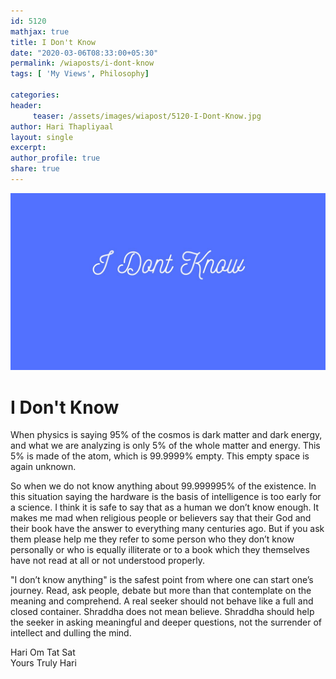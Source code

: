 ```yaml
--- 
id: 5120
mathjax: true  
title: I Don't Know
date: "2020-03-06T08:33:00+05:30"
permalink: /wiaposts/i-dont-know
tags: [ 'My Views', Philosophy]    

categories: 
header:
     teaser: /assets/images/wiapost/5120-I-Dont-Know.jpg
author: Hari Thapliyaal 
layout: single 
excerpt:  
author_profile: true 
share: true 
---
```


![I Don't Know](/assets/images/wiapost/5120-I-Dont-Know.jpg)     
   
# I Don't Know   
    
When physics is saying 95% of the cosmos is dark matter and dark energy, and what we are analyzing is only 5% of the whole matter and energy. This 5% is made of the atom, which is 99.9999% empty. This empty space is again unknown.    
    
So when we do not know anything about 99.999995% of the existence. In this situation saying the hardware is the basis of intelligence is too early for a science. I think it is safe to say that as a human we don’t know enough. It makes me mad when religious people or believers say that their God and their book have the answer to everything many centuries ago. But if you ask them please help me they refer to some person who they don’t know personally or who is equally illiterate or to a book which they themselves have not read at all or not understood properly.    
    
"I don’t know anything" is the safest point from where one can start one’s journey. Read, ask people, debate but more than that contemplate on the meaning and comprehend. A real seeker should not behave like a full and closed container. Shraddha does not mean believe. Shraddha should help the seeker in asking meaningful and deeper questions, not the surrender of intellect and dulling the mind.    
    
Hari Om Tat Sat     
Yours Truly Hari    
